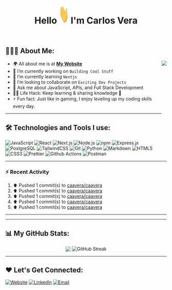 <h1 align="center">Hello <img src="https://raw.githubusercontent.com/ABSphreak/ABSphreak/master/gifs/Hi.gif" width="30px" height="60px"> I'm Carlos Vera</h1>

<!-- <div align="center">
<img src="./banner.png" alt="Banner" />
</div> -->

<br/>

## 👨🏻‍💻 About Me:

<img src="./thoughtworks-gif_dribbble.gif" height="290px" align="right" />

- 🌍 All about me is at **[My Website](https://caavera.github.io/)**  
- 🔭 I’m currently working on `Building Cool Stuff`  
- 🌱 I’m currently learning `Nextjs`  
- 👯 I’m looking to collaborate on `Exciting Dev Projects`  
- 💬 Ask me about JavaScript, APIs, and Full Stack Development  
- 👨‍💻 Life Hack: Keep learning & sharing knowledge 🚀  
- ⚡ Fun fact: Just like in gaming, I enjoy leveling up my coding skills every day.

---

## 🛠️ Technologies and Tools I use:

<p>
<img alt="JavaScript" src="https://img.shields.io/badge/JavaScript-323330?style=for-the-badge&logo=javascript&logoColor=F7DF1E" height="25px"/>
<img alt="React" src="https://img.shields.io/badge/React-20232A?style=for-the-badge&logo=react&logoColor=61DAFB" height="25px"/>
<img alt="Next.js" src="https://img.shields.io/badge/Next-black?style=for-the-badge&logo=next.js&logoColor=white" height="25px"/>
<img alt="Node.js" src="https://img.shields.io/badge/Node.js-43853d?style=for-the-badge&logo=node.js&logoColor=white" height="25px"/>
<img alt="npm" src="https://img.shields.io/badge/NPM-%23000000.svg?style=for-the-badge&logo=npm&logoColor=white" height="25px"/>
<img alt="Express.js" src="https://img.shields.io/badge/Express.js-000000?style=for-the-badge&logo=express&logoColor=white" height="25px"/>
<img alt="PostgreSQL" src="https://img.shields.io/badge/PostgreSQL-316192?style=for-the-badge&logo=postgresql&logoColor=white" height="25px"/>
<img alt="TailwindCSS" src="https://img.shields.io/badge/Tailwind_CSS-38B2AC?style=for-the-badge&logo=tailwind-css&logoColor=white" height="25px"/>
<img alt="Git" src="https://img.shields.io/badge/Git-F05032?style=for-the-badge&logo=git&logoColor=white" height="25px"/>
<img alt="Python" src="https://img.shields.io/badge/Python-14354C?style=for-the-badge&logo=python&logoColor=white" height="25px"/>
<img alt="Markdown" src="https://img.shields.io/badge/Markdown-000000?style=for-the-badge&logo=markdown&logoColor=white" height="25px"/>
<img alt="HTML5" src="https://img.shields.io/badge/HTML5-E34F26?style=for-the-badge&logo=html5&logoColor=white" height="25px"/>
<img alt="CSS3" src="https://img.shields.io/badge/CSS3-1572B6?style=for-the-badge&logo=css3&logoColor=white" height="25px"/>
<img alt="Prettier" src="https://img.shields.io/badge/-Prettier-F7B93E?style=flat-square&logo=prettier&logoColor=white" height="25px"/>
<img alt="Github Actions" src="https://img.shields.io/badge/-Github_Actions-2088FF?style=flat-square&logo=github-actions&logoColor=white" height="25px"/>
<img alt="Postman" src="https://img.shields.io/badge/-Postman-00C7B7?style=flat-square&logo=postman&logoColor=white" height="25px"/>
</p>

---

### :zap: Recent Activity

<!--RECENT_ACTIVITY:start-->
1. ⬆️ Pushed 1 commit(s) to [caavera/caavera](https://github.com/caavera/caavera)<br>
2. ⬆️ Pushed 1 commit(s) to [caavera/caavera](https://github.com/caavera/caavera)<br>
3. ⬆️ Pushed 1 commit(s) to [caavera/caavera](https://github.com/caavera/caavera)<br>
4. ⬆️ Pushed 1 commit(s) to [caavera/caavera](https://github.com/caavera/caavera)<br>
5. ⬆️ Pushed 1 commit(s) to [caavera/caavera](https://github.com/caavera/caavera)<br>
<!--RECENT_ACTIVITY:end-->

---

---

## 📊 My GitHub Stats:

<div align="center">
  <img align="center" src="https://github-readme-stats.vercel.app/api?username=caavera&show_icons=true&theme=dracula" />
  <img align="center" src="https://github-readme-streak-stats.herokuapp.com/?user=caavera&theme=dracula" alt="GitHub Streak" />
</div>  

---

## ❤️ Let's Get Connected:

<p>
<a href="https://caavera.github.io/" target="_blank"><img alt="Website" src="https://img.shields.io/badge/My%20Website-9146FF?style=for-the-badge&logo=appveyor&logoColor=white" height="30px" /></a>  
<a href="https://www.linkedin.com/in/carlos-a-vera/" target="_blank"><img alt="LinkedIn" src="https://img.shields.io/badge/LinkedIn-0077B5?style=for-the-badge&logo=linkedin&logoColor=white" height="30px"/></a>  
<a href="mailto:veracar111@gmail.com" target="_blank"><img alt="Email" src="https://img.shields.io/badge/Email-D14836?style=for-the-badge&logo=gmail&logoColor=white" height="30px"/></a>  
</p>
